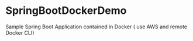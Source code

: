 # SpringBootDockerDemo
Sample Spring Boot Application contained in Docker ( use AWS and remote Docker CLI)

